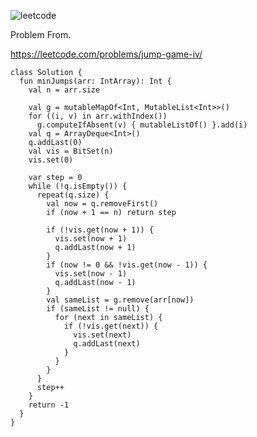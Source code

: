 ![leetcode](https://user-images.githubusercontent.com/77060863/222941678-efe6856c-c9e3-4afa-ac27-a1470b610e5b.png)

Problem From.

https://leetcode.com/problems/jump-game-iv/

```
class Solution {
  fun minJumps(arr: IntArray): Int {
    val n = arr.size

    val g = mutableMapOf<Int, MutableList<Int>>()
    for ((i, v) in arr.withIndex())
      g.computeIfAbsent(v) { mutableListOf() }.add(i)
    val q = ArrayDeque<Int>()
    q.addLast(0)
    val vis = BitSet(n)
    vis.set(0)

    var step = 0
    while (!q.isEmpty()) {
      repeat(q.size) {
        val now = q.removeFirst()
        if (now + 1 == n) return step

        if (!vis.get(now + 1)) {
          vis.set(now + 1)
          q.addLast(now + 1)
        }
        if (now != 0 && !vis.get(now - 1)) {
          vis.set(now - 1)
          q.addLast(now - 1)
        }
        val sameList = g.remove(arr[now])
        if (sameList != null) {
          for (next in sameList) {
            if (!vis.get(next)) {
              vis.set(next)
              q.addLast(next)
            }
          }
        }
      }
      step++
    }
    return -1
  }
}
```
